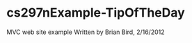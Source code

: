 cs297nExample-TipOfTheDay
=========================

MVC web site example
Written by Brian Bird, 2/16/2012
